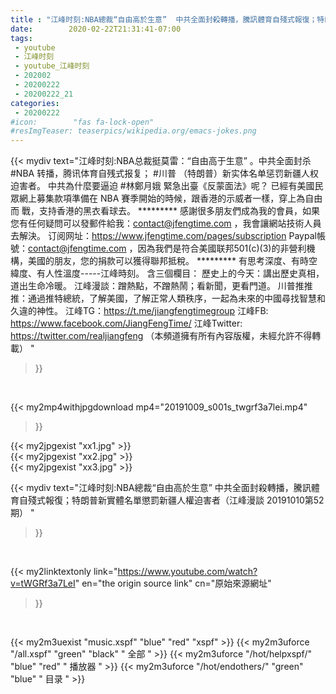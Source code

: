 ```yaml
---
title : "江峰时刻:NBA總裁“自由高於生意”  中共全面封殺轉播，騰訊體育自殘式報復；特朗普新實體名單懲罰新疆人權迫害者（江峰漫談 20191010第52期） "
date:        2020-02-22T21:31:41-07:00
tags:
 - youtube
 - 江峰时刻
 - youtube_江峰时刻
 - 202002
 - 20200222
 - 20200222_21
categories:
 - 20200222
#icon:        "fas fa-lock-open"
#resImgTeaser: teaserpics/wikipedia.org/emacs-jokes.png
---
```


{{< mydiv text="江峰时刻:NBA总裁挺莫雷：“自由高于生意” 。中共全面封杀 #NBA 转播，腾讯体育自残式报复； #川普 （特朗普）新实体名单惩罚新疆人权迫害者。 中共為什麼要逼迫 #林鄭月娥 緊急出臺《反蒙面法》呢？ 已經有美國民眾網上募集款項準備在 NBA 賽季開始的時候，跟香港的示威者一樣，穿上為自由而 戰，支持香港的黑衣看球去。     ********* 感謝很多朋友們成為我的會員，如果您有任何疑問可以發郵件給我：contact@jfengtime.com ，我會讓網站技術人員去解決。 订阅网址：https://www.jfengtime.com/pages/subscription Paypal帳號：contact@jfengtime.com ，因為我們是符合美國联邦501(c)(3)的非營利機構，美國的朋友，您的捐款可以獲得聯邦抵稅。     ********* 有思考深度、有時空緯度、有人性溫度-----江峰時刻。 含三個欄目： 歷史上的今天：講出歷史真相，道出生命冷暖。 江峰漫談：蹭熱點，不蹭熱鬧；看新聞，更看門道。 川普推推推：通過推特總統，了解美國，了解正常人類秩序，一起為未來的中國尋找智慧和久違的神性。  江峰TG：https://t.me/jiangfengtimegroup 江峰FB: https://www.facebook.com/JiangFengTime/ 江峰Twitter: https://twitter.com/realjiangfeng （本頻道擁有所有內容版權，未經允許不得轉載） "
>}}
<br>


{{< my2mp4withjpgdownload mp4="20191009_s001s_twgrf3a7lei.mp4"
>}}

{{< my2jpgexist "xx1.jpg" >}}<br>
{{< my2jpgexist "xx2.jpg" >}}<br>
{{< my2jpgexist "xx3.jpg" >}}<br>



{{< mydiv text="江峰时刻:NBA總裁“自由高於生意”  中共全面封殺轉播，騰訊體育自殘式報復；特朗普新實體名單懲罰新疆人權迫害者（江峰漫談 20191010第52期） "
>}}
<br>

{{< my2linktextonly link="https://www.youtube.com/watch?v=tWGRf3a7LeI"
en="the origin source link" cn="原始來源網址"
>}}


<br>

{{< my2m3uexist "music.xspf"        "blue"   "red"    "xspf" >}} {{< my2m3uforce "/all.xspf"         "green"  "black"  " 全部 " >}} {{< my2m3uforce "/hot/helpxspf/"    "blue"   "red"    " 播放器 " >}} {{< my2m3uforce "/hot/endothers/"   "green"  "blue"   " 目录 " >}} 
